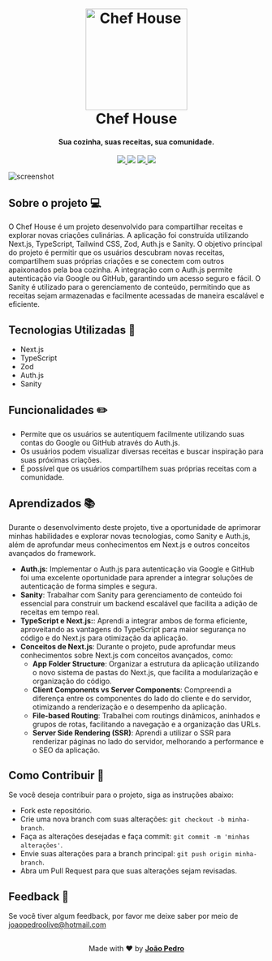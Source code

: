 <h1 align="center">
  <a href="https://github.com/JoaoPedroOM">
    <img src="https://i.ibb.co/0CrW2Qq/logo-png.png" alt="Chef House" width="200">
  </a>
  <br>
  Chef House
</h1>

<h4 align="center">Sua cozinha, suas receitas, sua comunidade.</h4> 

<p align="center">
  <a href="https://github.com/JoaoPedroOM/Recipe-2.0">
    <img src="https://img.shields.io/github/repo-size/JoaoPedroOM/Recipe-2.0"
  </a>
  <a href="https://chef-house.vercel.app/"><img src="https://img.shields.io/website?url=https%3A%2F%2Fchef-house.vercel.app%2F
  "></a>
  <a href="https://github.com/JoaoPedroOM/Recipe-2.0">
      <img src="https://img.shields.io/github/commit-activity/t/JoaoPedroOM/Recipe-2.0/main">
  </a>
  <a href="https://github.com/JoaoPedroOM/Recipe-2.0">
    <img src="https://img.shields.io/github/created-at/JoaoPedroOM/Recipe-2.0">
  </a>
</p>

![screenshot](https://i.ibb.co/P9DnN2v/hero.png)


## Sobre o projeto 💻
O Chef House é um projeto desenvolvido para compartilhar receitas e explorar novas criações culinárias. A aplicação foi construída utilizando Next.js, TypeScript, Tailwind CSS, Zod, Auth.js e Sanity. O objetivo principal do projeto é permitir que os usuários descubram novas receitas, compartilhem suas próprias criações e se conectem com outros apaixonados pela boa cozinha. A integração com o Auth.js permite autenticação via Google ou GitHub, garantindo um acesso seguro e fácil. O Sanity é utilizado para o gerenciamento de conteúdo, permitindo que as receitas sejam armazenadas e facilmente acessadas de maneira escalável e eficiente.

## Tecnologias Utilizadas 🚀

- Next.js
- TypeScript
- Zod
- Auth.js
- Sanity

## Funcionalidades ✏️

- Permite que os usuários se autentiquem facilmente utilizando suas contas do Google ou GitHub através do Auth.js.
- Os usuários podem visualizar diversas receitas e buscar inspiração para suas próximas criações.
- É possível que os usuários compartilhem suas próprias receitas com a comunidade.

## Aprendizados 📚

Durante o desenvolvimento deste projeto, tive a oportunidade de aprimorar minhas habilidades e explorar novas tecnologias, como Sanity e Auth.js, além de aprofundar meus conhecimentos em Next.js e outros conceitos avançados do framework.

- **Auth.js**: Implementar o Auth.js para autenticação via Google e GitHub foi uma excelente oportunidade para aprender a integrar soluções de autenticação de forma simples e segura.
- **Sanity**: Trabalhar com Sanity para gerenciamento de conteúdo foi essencial para construir um backend escalável que facilita a adição de receitas em tempo real.
- **TypeScript e Next.js:**: Aprendi a integrar ambos de forma eficiente, aproveitando as vantagens do TypeScript para maior segurança no código e do Next.js para otimização da aplicação.
- **Conceitos de Next.js**: Durante o projeto, pude aprofundar meus conhecimentos sobre Next.js com conceitos avançados, como:
  - **App Folder Structure**: Organizar a estrutura da aplicação utilizando o novo sistema de pastas do Next.js, que facilita a modularização e organização do código.
  - **Client Components vs Server Components**: Compreendi a diferença entre os componentes do lado do cliente e do servidor, otimizando a renderização e o desempenho da aplicação.
  - **File-based Routing**: Trabalhei com routings dinâmicos, aninhados e grupos de rotas, facilitando a navegação e a organização das URLs.
  - **Server Side Rendering (SSR)**: Aprendi a utilizar o SSR para renderizar páginas no lado do servidor, melhorando a performance e o SEO da aplicação.

## Como Contribuir 🤝

Se você deseja contribuir para o projeto, siga as instruções abaixo:

-  Fork este repositório.
-  Crie uma nova branch com suas alterações: `git checkout -b minha-branch`.
-  Faça as alterações desejadas e faça commit: `git commit -m 'minhas alterações'`.
-  Envie suas alterações para a branch principal: `git push origin minha-branch`.
-  Abra um Pull Request para que suas alterações sejam revisadas.

## Feedback 💌

Se você tiver algum feedback, por favor me deixe saber por meio de joaopedroolive@hotmail.com

##

<p align="center">Made with ❤️ by <strong><a href="https://github.com/JoaoPedroOM" target="_blank">João Pedro</a></strong></p>
